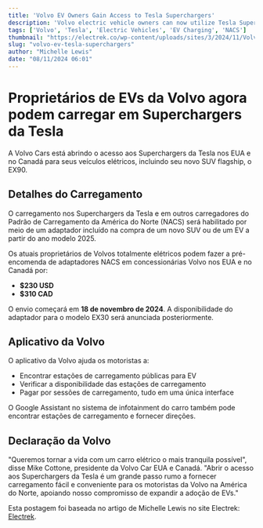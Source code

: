 ```yaml
---
title: 'Volvo EV Owners Gain Access to Tesla Superchargers'
description: 'Volvo electric vehicle owners can now utilize Tesla Supercharger stations in North America, enhancing charging convenience.'
tags: ['Volvo', 'Tesla', 'Electric Vehicles', 'EV Charging', 'NACS']
thumbnail: "https://electrek.co/wp-content/uploads/sites/3/2024/11/Volvo-supercharger.jpg?quality=82&strip=all&w=1200"
slug: "volvo-ev-tesla-superchargers"
author: "Michelle Lewis"
date: "08/11/2024 06:01"
---
```


# Proprietários de EVs da Volvo agora podem carregar em Superchargers da Tesla  

A Volvo Cars está abrindo o acesso aos Superchargers da Tesla nos EUA e no Canadá para seus veículos elétricos, incluindo seu novo SUV flagship, o EX90.  

## Detalhes do Carregamento  
O carregamento nos Superchargers da Tesla e em outros carregadores do Padrão de Carregamento da América do Norte (NACS) será habilitado por meio de um adaptador incluído na compra de um novo SUV ou de um EV a partir do ano modelo 2025.  

Os atuais proprietários de Volvos totalmente elétricos podem fazer a pré-encomenda de adaptadores NACS em concessionárias Volvo nos EUA e no Canadá por:  
- **$230 USD**  
- **$310 CAD**  

O envio começará em **18 de novembro de 2024**. A disponibilidade do adaptador para o modelo EX30 será anunciada posteriormente.  

## Aplicativo da Volvo  
O aplicativo da Volvo ajuda os motoristas a:  
- Encontrar estações de carregamento públicas para EV  
- Verificar a disponibilidade das estações de carregamento  
- Pagar por sessões de carregamento, tudo em uma única interface  

O Google Assistant no sistema de infotainment do carro também pode encontrar estações de carregamento e fornecer direções.  

## Declaração da Volvo  
"Queremos tornar a vida com um carro elétrico o mais tranquila possível", disse Mike Cottone, presidente da Volvo Car EUA e Canadá. "Abrir o acesso aos Superchargers da Tesla é um grande passo rumo a fornecer carregamento fácil e conveniente para os motoristas da Volvo na América do Norte, apoiando nosso compromisso de expandir a adoção de EVs."  

Esta postagem foi baseada no artigo de Michelle Lewis no site Electrek: [Electrek](https://electrek.co/2024/11/07/volvo-ev-owners-can-now-charge-at-tesla-superchargers/).